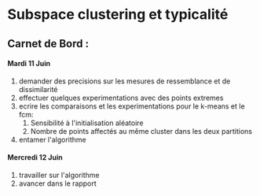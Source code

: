 # Subspace clustering et typicalité

## Carnet de Bord : 
#### Mardi 11 Juin
1) demander des precisions sur les mesures de ressemblance et de dissimilarité
2) effectuer quelques experimentations avec des points extremes
3) ecrire les comparaisons et les experimentations pour le k-means et le fcm: 
      1. Sensibilité à l'initialisation aléatoire
      2. Nombre de points affectés au même cluster dans les deux partitions
4) entamer l'algorithme 
#### Mercredi 12 Juin
 1) travailler sur l'algorithme
 2) avancer dans le rapport 
